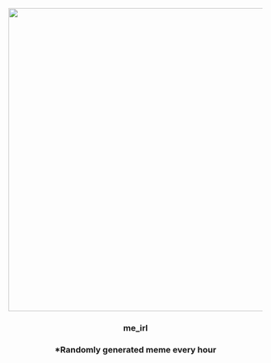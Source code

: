 <p align="center">
        <img src="https://i.redd.it/b6e8q6uraup81.jpg" width="600" height="600">
        </p>
        <h3 align="center">me_irl</h3>
        <h3 align="center">*Randomly generated meme every hour</h3>
    
